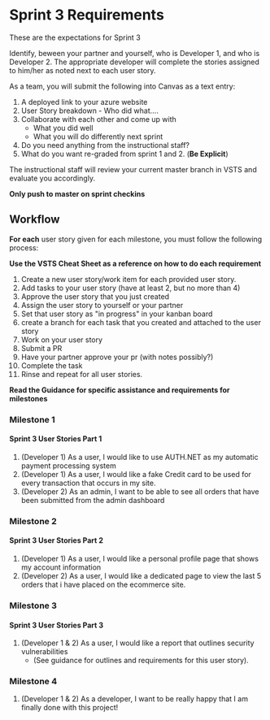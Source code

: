 # Sprint 3 Requirements

These are the expectations for Sprint 3

Identify, beween your partner and yourself, who is Developer 1, and who is Developer 2. 
The appropriate developer will complete the stories assigned to him/her as noted next to each user story. 

As a team, you will submit the following into Canvas as a text entry:

1. A deployed link to your azure website
2. User Story breakdown - Who did what....
3. Collaborate with each other and come up with 
    - What you did well
    - What you will do differently next sprint
4. Do you need anything from the instructional staff?
5. What do you want re-graded from sprint 1 and 2. (**Be Explicit**)

The instructional staff will review your current master branch in VSTS and evaluate you accordingly.

**Only push to master on sprint checkins**

## Workflow
**For each** user story given for each milestone, you must follow the following process:

**Use the VSTS Cheat Sheet as a reference on how to do each requirement**

1. Create a new user story/work item for each provided user story.  
2. Add tasks to your user story (have at least 2, but no more than 4)
3. Approve the user story that you just created
4. Assign the user story to yourself or your partner
5. Set that user story as "in progress" in your kanban board
6. create a branch for each task that you created and attached to the user story
7. Work on your user story
8. Submit a PR
9. Have your partner approve your pr (with notes possibly?)
10. Complete the task
11. Rinse and repeat for all user stories.

**Read the Guidance for specific assistance and requirements for milestones**

### Milestone 1

#### Sprint 3 User Stories Part 1
1. (Developer 1) As a user, I would like to use AUTH.NET as my automatic payment processing system
2. (Developer 1) As a user, I would like a fake Credit card to be used for every transaction that occurs in my site. 
3. (Developer 2) As an admin, I want to be able to see all orders that have been submitted from the admin dashboard


### Milestone 2

#### Sprint 3 User Stories Part 2
1. (Developer 1) As a user, I would like a personal profile page that shows my account information
2. (Developer 2) As a user, I would like a dedicated page to view the last 5 orders that i have placed on the ecommerce site.

### Milestone 3

#### Sprint 3 User Stories Part 3
1. (Developer 1 & 2) As a user, I would like a report that outlines security vulnerabilities
    - (See guidance for outlines and requirements for this user story). 
    
### Milestone 4
1. (Developer 1 & 2) As a developer, I want to be really happy that I am finally done with this project!